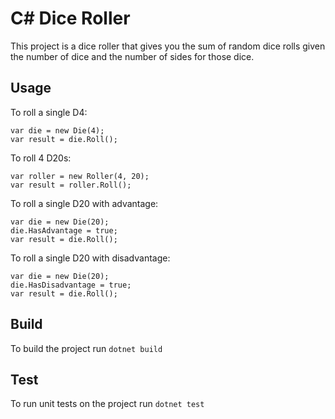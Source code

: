 # C# Dice Roller

This project is a dice roller that gives you the sum of random dice rolls given the number of dice and the number of sides for those dice.

## Usage

To roll a single D4:
```
var die = new Die(4);
var result = die.Roll();
```

To roll 4 D20s:
```
var roller = new Roller(4, 20);
var result = roller.Roll();
```

To roll a single D20 with advantage:
```
var die = new Die(20);
die.HasAdvantage = true;
var result = die.Roll();
```

To roll a single D20 with disadvantage:
```
var die = new Die(20);
die.HasDisadvantage = true;
var result = die.Roll();
```

## Build

To build the project run `dotnet build`

## Test

To run unit tests on the project run `dotnet test`
